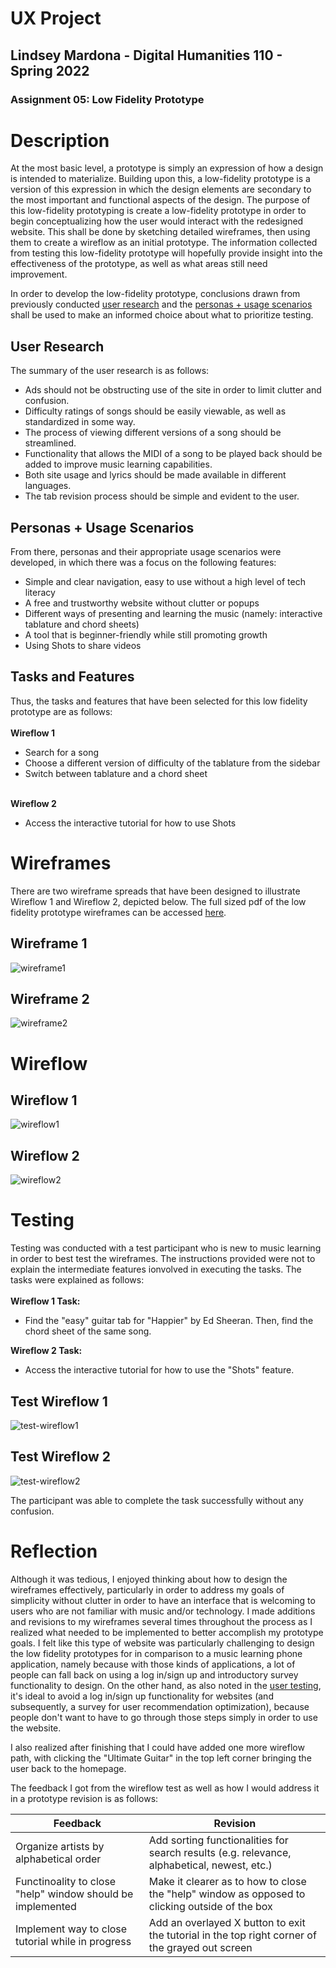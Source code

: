 # UX Project
## Lindsey Mardona - Digital Humanities 110 - Spring 2022
### Assignment 05: Low Fidelity Prototype

# Description #
At the most basic level, a prototype is simply an expression of how a design is intended to materialize. Building upon this, a low-fidelity prototype is a version of this expression in which the design elements are secondary to the most important and functional aspects of the design. The purpose of this low-fidelity prototyping is create a low-fidelity prototype in order to begin conceptualizing how the user would interact with the redesigned website. This shall be done by sketching detailed wireframes, then using them to create a wireflow as an initial prototype. The information collected from testing this low-fidelity prototype will hopefully provide insight into the effectiveness of the prototype, as well as what areas still need improvement.

In order to develop the low-fidelity prototype, conclusions drawn from previously conducted [user research](https://github.com/lindseymardona/22s-dh110/blob/main/week-03/contextual-inquiry.md) and the [personas + usage scenarios](https://github.com/lindseymardona/22s-dh110/blob/main/week-04/persona.md) shall be used to make an informed choice about what to prioritize testing. 

## User Research ##

The summary of the user research is as follows:

- Ads should not be obstructing use of the site in order to limit clutter and confusion.
- Difficulty ratings of songs should be easily viewable, as well as standardized in some way.
- The process of viewing different versions of a song should be streamlined.
- Functionality that allows the MIDI of a song to be played back should be added to improve music learning capabilities.
- Both site usage and lyrics should be made available in different languages.
- The tab revision process should be simple and evident to the user.

## Personas + Usage Scenarios ##

From there, personas and their appropriate usage scenarios were developed, in which there was a focus on the following features:
- Simple and clear navigation, easy to use without a high level of tech literacy
- A free and trustworthy website without clutter or popups 
- Different ways of presenting and learning the music (namely: interactive tablature and chord sheets)
- A tool that is beginner-friendly while still promoting growth 
- Using Shots to share videos

## Tasks and Features ##

Thus, the tasks and features that have been selected for this low fidelity prototype are as follows:</br></br>
**Wireflow 1** </br>
- Search for a song
- Choose a different version of difficulty of the tablature from the sidebar
- Switch between tablature and a chord sheet

</br>**Wireflow 2**</br>
- Access the interactive tutorial for how to use Shots

# Wireframes #
There are two wireframe spreads that have been designed to illustrate Wireflow 1 and Wireflow 2, depicted below. The full sized pdf of the low fidelity prototype wireframes can be accessed [here](https://github.com/lindseymardona/22s-dh110/blob/main/week-05/wireframes.pdf).

## Wireframe 1 ##
![wireframe1](/week-05/wireframe-1.jpg)

## Wireframe 2 ##
![wireframe2](/week-05/wireframe-2.jpg)

# Wireflow #

## Wireflow 1 ##
![wireflow1](/week-05/wireflow-1.jpg)

## Wireflow 2 ##
![wireflow2](/week-05/wireflow-2.jpg)

# Testing #
Testing was conducted with a test participant who is new to music learning in order to best test the wireframes. The instructions provided were not to explain the intermediate features ionvolved in executing the tasks. The tasks were explained as follows:</br></br>
**Wireflow 1 Task:**</br> 
- Find the "easy" guitar tab for "Happier" by Ed Sheeran. Then, find the chord sheet of the same song.

**Wireflow 2 Task:**</br> 
- Access the interactive tutorial for how to use the "Shots" feature.</br>
## Test Wireflow 1 ##
![test-wireflow1](/week-05/test-wireflow-1.jpg)
## Test Wireflow 2 ##
![test-wireflow2](/week-05/test-wireflow-2.jpg)

The participant was able to complete the task successfully without any confusion.

# Reflection #
Although it was tedious, I enjoyed thinking about how to design the wireframes effectively, particularly in order to address my goals of simplicity without clutter in order to have an interface that is welcoming to users who are not familiar with music and/or technology. I made additions and revisions to my wireframes several times throughout the process as I realized what needed to be implemented to better accomplish my prototype goals. I felt like this type of website was particularly challenging to design the low fidelity prototypes for in comparison to a music learning phone application, namely because with those kinds of applications, a lot of people can fall back on using a log in/sign up and introductory survey functionality to design. On the other hand, as also noted in the [user testing](https://github.com/lindseymardona/22s-dh110/blob/main/week-03/contextual-inquiry.md), it's ideal to avoid a log in/sign up functionality for websites (and subsequently, a survey for user recommendation optimization), because people don't want to have to go through those steps simply in order to use the website.

I also realized after finishing that I could have added one more wireflow path, with clicking the "Ultimate Guitar" in the top left corner bringing the user back to the homepage.

The feedback I got from the wireflow test as well as how I would address it in a prototype revision is as follows:

**Feedback** | **Revision** 
-------------|--------------------
Organize artists by alphabetical order | Add sorting functionalities for search results (e.g. relevance, alphabetical, newest, etc.)
Functinoality to close "help" window should be implemented | Make it clearer as to how to close the "help" window as opposed to clicking outside of the box
Implement way to close tutorial while in progress | Add an overlayed X button to exit the tutorial in the top right corner of the grayed out screen
